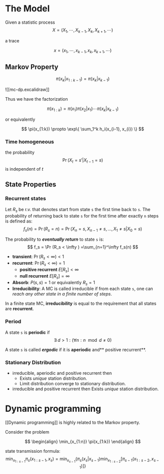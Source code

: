 # The Model

Given a statistic process 
$$
X = (X_1, \cdots, X_{k-1}, X_k, X_{k+1}, \cdots)
$$

a trace

$$
x = (x_1, \cdots, x_{k-1}, x_k, x_{k+1}, \cdots)
$$

## Markov Property
$$
	\pi(x_k|x_{1:k-1}) = \pi(x_k|x_{k-1})
$$

![[mc-dp.excalidraw]]

Thus we have the factorization

$$
\pi(x_{1:k}) = \pi(x_1)\pi(x_2|x_1) \cdots\pi(x_k|x_{k-1})
$$

or equivalently

$$
\pi(x_{1:k}) \propto \exp\{ \sum_1^k h_i(x_{i-1}, x_{i}) \}
$$

### Time homogeneous
the probability 
$$
\Pr(X_t=s'|X_{t-1}=s)
$$
is independent of $t$

## State Properties

### Recurrent states
Let $R_s$ be r.v. that denotes start from state `s` the first time back to `s`.
The probability of returning back to state `s` for the first time after exactly `n` steps is defined as:
$$
	f_s(n)=\Pr(R_s=n) = \Pr(X_n=s,X_{n-1}\neq s,\dots,X_1\neq s | X_0=s)
$$

The probability to ***eventually return*** to state `s` is:
$$
	f_s = \Pr (R_s < \infty ) =\sum_{n=1}^\infty f_s(n)
$$

- **transient**: $\Pr (R_s < \infty ) <1$
- **recurrent**: $\Pr (R_s < \infty ) =1$
	- **positive recurrent** $E[R_s] < \infty$
	- **null recurrent** $E[R_s] = \infty$
- **Absorb**: $P(s, s)=1$ or equivalently $R_s=1$
-  **Irreducibility**:    A MC is called irreducible if from each state `s`, one can *reach any other state in a finite number of steps*.

In a finite state MC, **irreducibility** is equal to the requirement that all states are **recurrent**.

### Period

A state `s` is **periodic** if
$$
   \exists \; d > 1 : (\forall n : n \mod d \neq 0 )
$$

A state `s` is called ***ergodic*** if it is **aperiodic** and** positive recurrent**.

### Stationary Distribution

- irreducible, aperiodic and positive recurrent then
	- Exists *unique* station distribution.
	- Limit distribution converge to stationary distribution.
- irreducible and positive recurrent then Exists *unique* station distribution.

# Dynamic programming

[[Dynamic programming]] is highly related to the Markov property.

Consider the problem

$$
\begin{align}
\min_{x_{1:n}} \pi(x_{1:k})
\end{align}
$$

state transmission formula:
$$
\min_{x_{1:s-1}} \pi_s(x_{1:s-1}, x_s) = \min_{x_{s-1}} \{ \pi_s(x_s|x_{s-1}) \min_{x_{1:s-2}}[\pi_{s-1}(x_{1:s-2}, x_{s-1})] \}
$$


